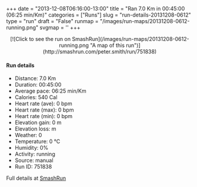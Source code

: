 +++
date = "2013-12-08T06:16:00-13:00"
title = "Ran 7.0 Km in 00:45:00 (06:25 min/Km)"
categories = ["Runs"]
slug = "run-details-20131208-0612"
type = "run"
draft = "False"
runmap = "/images/run-maps/20131208-0612-running.png"
svgmap = '<polyline points="">'
+++



<!--more-->

<center>
[![Click to see the run on SmashRun](/images/run-maps/20131208-0612-running.png "A map of this run")](http://smashrun.com/peter.smith/run/751838)
</center>

#### Run details

* Distance: 7.0 Km
* Duration: 00:45:00
* Average pace: 06:25 min/Km
* Calories: 540 Cal
* Heart rate (ave): 0 bpm
* Heart rate (max): 0 bpm
* Heart rate (min): 0 bpm
* Elevation gain: 0 m
* Elevation loss:  m
* Weather: 0
* Temperature: 0 &deg;C
* Humidity: 0%
* Activity: running
* Source: manual
* Run ID: 751838

Full details at [SmashRun](http://smashrun.com/peter.smith/run/751838)